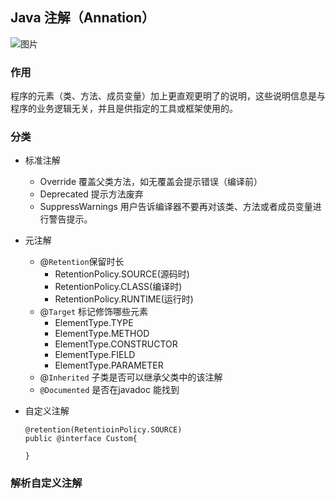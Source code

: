 ## Java 注解（Annation）

![图片](G:\note\image\java_annotation.jpg)

### 作用

程序的元素（类、方法、成员变量）加上更直观更明了的说明，这些说明信息是与程序的业务逻辑无关，并且是供指定的工具或框架使用的。 

### 分类

+ 标准注解
  + Override  覆盖父类方法，如无覆盖会提示错误（编译前）
  + Deprecated 提示方法废弃
  + SuppressWarnings 用户告诉编译器不要再对该类、方法或者成员变量进行警告提示。

+ 元注解
  + @`Retention`保留时长
    + RetentionPolicy.SOURCE(源码时) 
    + RetentionPolicy.CLASS(编译时)
    + RetentionPolicy.RUNTIME(运行时)
  + @`Target` 标记修饰哪些元素
    + ElementType.TYPE
    + ElementType.METHOD
    + ElementType.CONSTRUCTOR
    + ElementType.FIELD
    + ElementType.PARAMETER
  + @`Inherited` 子类是否可以继承父类中的该注解
  + `@Documented`  是否在javadoc 能找到

+ 自定义注解

  ```
  @retention(RetentioinPolicy.SOURCE)
  public @interface Custom{
      
  }
  ```

### 解析自定义注解

  

